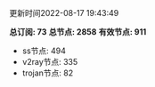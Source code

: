 更新时间2022-08-17 19:43:49

**总订阅: 73**
**总节点: 2858**
**有效节点: 911**
- ss节点: 494
- v2ray节点: 335
- trojan节点: 82
